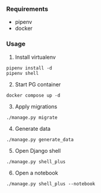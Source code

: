 ### Requirements

- pipenv
- docker

### Usage

1. Install virtualenv

```
pipenv install -d
pipenv shell
```

2. Start PG container

```
docker compose up -d
```

3. Apply migrations

```
./manage.py migrate
```

4. Generate data

```
./manage.py generate_data
```

5. Open Django shell

```
./manage.py shell_plus
```

6. Open a notebook

```
./manage.py shell_plus --notebook
```
